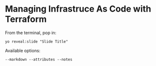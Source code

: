 
# Managing Infrastruce As Code with Terraform

From the terminal, pop in:

  ```yo reveal:slide "Slide Title"```

Available options:

 ```--markdown --attributes --notes```
